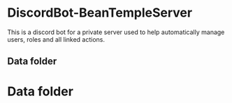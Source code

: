 # DiscordBot-BeanTempleServer

This is a discord bot for a private server used to help automatically manage users, roles and all linked actions. 

## Data folder
# Data folder
